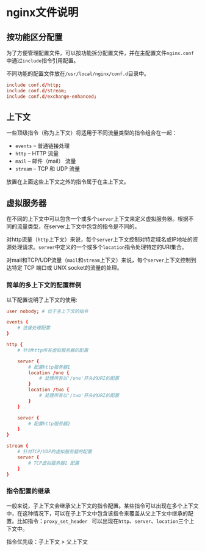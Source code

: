 # nginx文件说明

## 按功能区分配置

为了方便管理配置文件，可以按功能拆分配置文件，并在主配置文件`nginx.conf`中通过`include`指令引用配置。

不同功能的配置文件放在`/usr/local/nginx/conf.d`目录中。

```conf
include conf.d/http;
include conf.d/stream;
include conf.d/exchange-enhanced;
```

## 上下文

一些顶级指令（称为上下文）将适用于不同流量类型的指令组合在一起：

- `events` – 普通链接处理
- `http` – HTTP 流量
- `mail` – 邮件（mail） 流量
- `stream` – TCP 和 UDP 流量

放置在上面这些上下文之外的指令属于在主上下文。

## 虚拟服务器

在不同的上下文中可以包含一个或多个`server`上下文来定义虚拟服务器。根据不同的流量类型，在server上下文中包含的指令是不同的。

对http流量（`http`上下文）来说，每个`server`上下文控制对特定域名或IP地址的资源处理请求。`server`中定义的一个或多个`location`指令处理特定的URI集合。

对mail和TCP/UDP流量（`mail`和`stream`上下文）来说，每个`server`上下文控制到达特定 TCP 端口或 UNIX socket的流量的处理。

### 简单的多上下文的配置样例

以下配置说明了上下文的使用:

```conf
user nobody; # 位于主上下文的指令

events {
    # 连接处理配置
}

http {
    # 针对http所有虚拟服务器的配置

    server {
        # 配置http服务器1 
        location /one {
            # 处理所有以'/one'开头的URI的配置
        }
        location /two {
            # 处理所有以'/two'开头的URI的配置
        }
    }

    server {
        # 配置http服务器2 
    }
}

stream {
    # 针对TCP/UDP的虚拟服务器的配置
    server {
        # TCP虚拟服务器1 配置
    }
}
```

### 指令配置的继承

一般来说，子上下文会继承父上下文的指令配置。某些指令可以出现在多个上下文中，在这种情况下，可以在子上下文中包含该指令来覆盖从父上下文中继承的配置。比如指令：`proxy_set_header ` 可以出现在`http`、`server`、`location`三个上下文中。

指令优先级：子上下文 > 父上下文